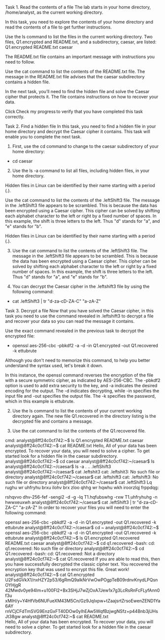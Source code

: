 Task 1. Read the contents of a file
The lab starts in your home directory, /home/analyst, as the current working directory.

In this task, you need to explore the contents of your home directory and read the contents of a file to get further instructions.

Use the ls command to list the files in the current working directory.
Two files, Q1.encrypted and README.txt, and a subdirectory, caesar, are listed:
Q1.encrypted  README.txt caesar

The README.txt file contains an important message with instructions you need to follow.

Use the cat command to list the contents of the README.txt file.
The message in the README.txt file advises that the caesar subdirectory contains a hidden file.

In the next task, you’ll need to find the hidden file and solve the Caesar cipher that protects it. The file contains instructions on how to recover your data.

Click Check my progress to verify that you have completed this task correctly.

Task 2. Find a hidden file
In this task, you need to find a hidden file in your home directory and decrypt the Caesar cipher it contains. This task will enable you to complete the next task.

1. First, use the cd command to change to the caesar subdirectory of your home directory:
- cd caesar

2. Use the ls -a command to list all files, including hidden files, in your home directory.

Hidden files in Linux can be identified by their name starting with a period (.).

Use the cat command to list the contents of the .leftShift3 file.
The message in the .leftShift3 file appears to be scrambled. This is because the data has been encrypted using a Caesar cipher. This cipher can be solved by shifting each alphabet character to the left or right by a fixed number of spaces. In this example, the shift is three letters to the left. Thus "d" stands for "a", and "e" stands for "b".

Hidden files in Linux can be identified by their name starting with a period (.).

3. Use the cat command to list the contents of the .leftShift3 file.
The message in the .leftShift3 file appears to be scrambled. This is because the data has been encrypted using a Caesar cipher. This cipher can be solved by shifting each alphabet character to the left or right by a fixed number of spaces. In this example, the shift is three letters to the left. Thus "d" stands for "a", and "e" stands for "b".

4. You can decrypt the Caesar cipher in the .leftshift3 file by using the following command:
- cat .leftShift3 | tr "d-za-cD-ZA-C" "a-zA-Z"

Task 3. Decrypt a file
Now that you have solved the Caesar cipher, in this task you need to use the command revealed in .leftshift3 to decrypt a file and recover your data so you can read the message it contains.

Use the exact command revealed in the previous task to decrypt the encrypted file:
- openssl aes-256-cbc -pbkdf2 -a -d -in Q1.encrypted -out Q1.recovered -k ettubrute

Although you don't need to memorize this command, to help you better understand the syntax used, let's break it down.

In this instance, the openssl command reverses the encryption of the file with a secure symmetric cipher, as indicated by AES-256-CBC. The -pbkdf2 option is used to add extra security to the key, and -a indicates the desired encoding for the output. The -d indicates decrypting, while -in specifies the input file and -out specifies the output file. The -k specifies the password, which in this example is ettubrute.

2. Use the ls command to list the contents of your current working directory again.
The new file Q1.recovered in the directory listing is the decrypted file and contains a message.

3. Use the cat command to list the contents of the Q1.recovered file.

cmd:
analyst@8ff24c0cf742:~$ ls
Q1.encrypted  README.txt  caesar
analyst@8ff24c0cf742:~$ cat README.txt
Hello,
All of your data has been encrypted. To recover your data, you will need to solve a cipher. To get started look for a hidden file in the caesar subdirectory.
analyst@8ff24c0cf742:~$ cd caesar
analyst@8ff24c0cf742:~/caesar$ ls
analyst@8ff24c0cf742:~/caesar$ ls -a
.  ..  .leftShift3
analyst@8ff24c0cf742:~/caesar$ cat .leftshit3
cat: .leftshit3: No such file or directory
analyst@8ff24c0cf742:~/caesar$ cat .leftshift3
cat: .leftshift3: No such file or directory
analyst@8ff24c0cf742:~/caesar$ cat .leftShift3
Lq rughu wr uhfryhu brxu ilohv brx zloo qhhg wr hqwhu wkh iroorzlqj frppdqg:

rshqvvo dhv-256-fef -sengi2 -d -g -lq T1.hqfubswhg -rxw T1.uhfryhuhg -n hwwxeuxwh
analyst@8ff24c0cf742:~/caesar$ cat .leftShift3 | tr "d-za-cD-ZA-C" "a-zA-Z"
In order to recover your files you will need to enter the following command:

openssl aes-256-cbc -pbkdf2 -a -d -in Q1.encrypted -out Q1.recovered -k ettubrute
analyst@8ff24c0cf742:~/caesar$ cd ~
analyst@8ff24c0cf742:~$ openssl aes-256-cbc -pbkdf2 -a -d -in Q1.encrypted -out Q1.recovered -k ettubrute
analyst@8ff24c0cf742:~$ ls
Q1.encrypted  Q1.recovered  README.txt  caesar
analyst@8ff24c0cf742:~$ cd q1.recovered
-bash: cd: q1.recovered: No such file or directory
analyst@8ff24c0cf742:~$ cd Q1.recovered
-bash: cd: Q1.recovered: Not a directory
analyst@8ff24c0cf742:~$ cat Q1.recovered
If you are able to read this, then you have successfully decrypted the classic cipher text. You recovered the encryption key that was used to encrypt this file. Great work!
analyst@8ff24c0cf742:~$ cat Q1.encrypted
U2FsdGVkX1/nxHZY2p53/6gRmQ9alkNrVwOwPOgpTeB09rdnvKnydLPQsnOYHjgR
42Mwdv0ye94Im+u100Fl2+Bx3SHjJ7wZjOxA7Jew1x7g3LcRsRnFcFLyfAnn0f3u
xMIH/y+Y4HfVb6NUFueXM43M5Cn/Gz9JqIxpw+tZaajsrtZrsoEwenZEND1Ya6AY
rnVCjCFdTmSVG9EnzGxFT40DOw0yIhEAw5WqfBzjwgNSfz+p44Bnb3jUHsJt38gw
analyst@8ff24c0cf742:~$ cat README.txt  
Hello,
All of your data has been encrypted. To recover your data, you will need to solve a cipher. To get started look for a hidden file in the caesar subdirectory.
